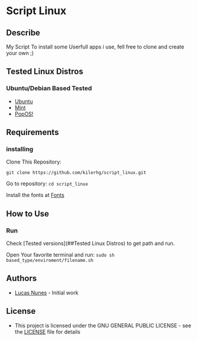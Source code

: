 # Script Linux

## Describe

My Script To install some Userfull apps i use, fell free to clone and create your own ;)

## Tested Linux Distros

### Ubuntu/Debian Based Tested

* [Ubuntu](based_on_ubuntu_debian/gnome/ubuntu_install.sh)
* [Mint](based_on_ubuntu_debian/gnome/ubuntu_install.sh)
* [PopOS!](based_on_ubuntu_debian/gnome/ubuntu_install.sh)

## Requirements

### installing

Clone This Repository:

```git clone https://github.com/kilerhg/script_linux.git```

Go to repository:
```cd script_linux```

Install the fonts at [Fonts](./fonts)

## How to Use

### Run

Check [Tested versions](##Tested Linux Distros) to get path and run.

Open Your favorite terminal and run: ```sudo sh based_type/enviroment/filename.sh```

## Authors

* [Lucas Nunes](https://www.github.com/kilerhg) - Initial work

## License

* This project is licensed under the GNU GENERAL PUBLIC LICENSE - see the [LICENSE](LICENSE) file for details